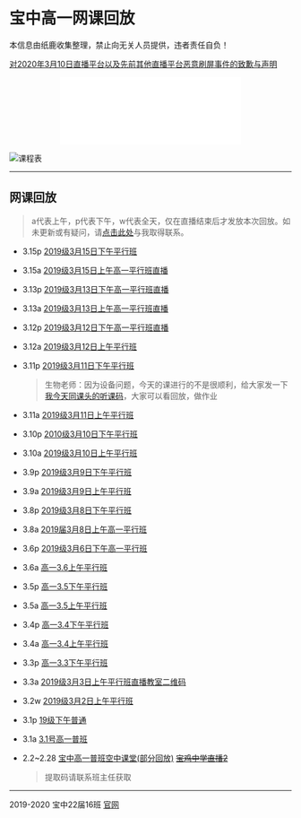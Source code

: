 # 宝中高一网课回放

本信息由纸鹿收集整理，禁止向无关人员提供，违者责任自负！

[对2020年3月10日直播平台以及先前其他直播平台恶意刷屏事件的致歉与声明](200310apology)

<iframe style="width:324px;height:120px;max-width:100%;border:none;display:block;margin:auto" src="banner.html" width="324" height="120"></iframe>

![课程表](http://l33z22l11.gitee.io/app16/wk.jpg)

------

## 网课回放

> a代表上午，p代表下午，w代表全天，仅在直播结束后才发放本次回放。如未更新或有疑问，请[点击此处](http://wpa.qq.com/msgrd?v=3&uin=2399052066&site=qq&menu=yes)与我取得联系。

- 3.15p [2019级3月15日下午平行班](https://hezhibo.migucloud.com/watch/dHBNs2VuBHA)

- 3.15a [2019级3月15日上午高一平行班直播](https://hezhibo.migucloud.com/watch/cBVg5B5ha4M)

- 3.13p [2019级3月13日下午高一平行班直播](https://hezhibo.migucloud.com/watch/WmigM9EFnKk)

- 3.13a [2019级3月13日上午高一平行班直播](https://hezhibo.migucloud.com/watch/lfB4CjBiH_Q)

- 3.12p [2019级3月12日下午高一平行班直播](https://hezhibo.migucloud.com/watch/lpal7cp_2eQ)

- 3.12a [2019级3月12日上午平行班](https://hezhibo.migucloud.com/watch/1cE3_lXO89E)

- 3.11p [2019级3月11日下午平行班](https://hezhibo.migucloud.com/watch/-ivFsjps0p0)

  > 生物老师：因为设备问题，今天的课进行的不是很顺利，给大家发一下[我今天同课头的听课码](https://hezhibo.migucloud.com/watch/8sixDX3_khk)，大家可以看回放，做作业

- 3.11a [2019级3月11日上午平行班](https://hezhibo.migucloud.com/watch/q1Y-Q8V7tkU)

- 3.10p [2010级3月10日下午平行班](https://hezhibo.migucloud.com/watch/mBE4Pe22bcg)

- 3.10a [2019级3月10日上午平行班](https://hezhibo.migucloud.com/watch/M2LaV6r1dAc)

- 3.9p [2019级3月9日下午平行班](https://hezhibo.migucloud.com/watch/2yiAYGmFoXg)

- 3.9a [2019级3月9日上午平行班](https://hezhibo.migucloud.com/watch/chnx6TEhTtM)

- 3.8p [2019级3月8日下午平行班](https://hezhibo.migucloud.com/watch/B1HZ8hJ_nCg)

- 3.8a [2019届3月8日上午高一平行班](https://hezhibo.migucloud.com/watch/mzoY5DU7qEc)

- 3.6p [2019级3月6日下午高一平行班](https://hezhibo.migucloud.com/watch/3q05GNa6W3Q)

- 3.6a [高一3.6上午平行班](https://hezhibo.migucloud.com/watch/BpyNnXG1d0U)

- 3.5p [高一3.5下午平行班](https://hezhibo.migucloud.com/watch/1xrLcb9xBtQ)

- 3.5a [高一3.5上午平行班](https://hezhibo.migucloud.com/watch/xB6iDW-CdcM)

- 3.4p [高一3.4下午平行班](https://hezhibo.migucloud.com/watch/wr0dCRvKID4)

- 3.4a [高一3.4上午平行班](https://hezhibo.migucloud.com/watch/J7cVy_9_KCw)

- 3.3p [高一3.3下午平行班](https://hezhibo.migucloud.com/watch/a05gJFatVR8)

- 3.3a [2019级3月3日上午平行班直播教室二维码](https://hezhibo.migucloud.com/watch/3qQpWydqP5M)

- 3.2w [2019级3月2日上午平行班](https://hezhibo.migucloud.com/watch/QjNvvvlli18)

- 3.1p [19级下午普通](https://hezhibo.migucloud.com/watch/xywVpS9wAcw)

- 3.1a [3.1号高一普班](https://hezhibo.migucloud.com/watch/QynYQ_u77P8)

- 2.2~2.28 [宝中高一普班空中课堂(部分回放)](https://pan.baidu.com/s/1FzdKqeE_ocjM31m3wZ7f5A) ~~[宝鸡中学直播2](https://cloudlive.zonekey.com.cn/cloudlive/index.html#/liveShowDetails?id=1580619225305)~~

  > 提取码请联系班主任获取

------

2019-2020 宝中22届16班 [官网](http://ucme.icu)
